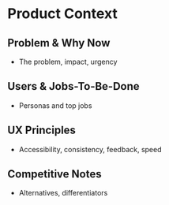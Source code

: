 # Product Context

## Problem & Why Now

- The problem, impact, urgency

## Users & Jobs-To-Be-Done

- Personas and top jobs

## UX Principles

- Accessibility, consistency, feedback, speed

## Competitive Notes

- Alternatives, differentiators
